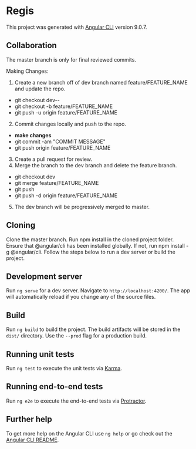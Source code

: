 # Regis

This project was generated with [Angular CLI](https://github.com/angular/angular-cli) version 9.0.7.

## Collaboration

The master branch is only for final reviewed commits.

Making Changes:
1. Create a new branch off of dev branch named feature/FEATURE_NAME and update the repo.
  * git checkout dev--
  * git checkout -b feature/FEATURE_NAME
  * git push -u origin feature/FEATURE_NAME
2. Commit changes locally and push to the repo.
  * **make changes**
  * git commit -am "COMMIT MESSAGE"
  * git push origin feature/FEATURE_NAME
3. Create a pull request for review.
4. Merge the branch to the dev branch and delete the feature branch.
  * git checkout dev
  * git merge feature/FEATURE_NAME
  * git push
  * git push -d origin feature/FEATURE_NAME
5. The dev branch will be progressively merged to master.

## Cloning

Clone the master branch.
Run npm install in the cloned project folder.
Ensure that @angular/cli has been installed globally. If not, run npm install -g @angular/cli.
Follow the steps below to run a dev server or build the project.

## Development server

Run `ng serve` for a dev server. Navigate to `http://localhost:4200/`. The app will automatically reload if you change any of the source files.

## Build

Run `ng build` to build the project. The build artifacts will be stored in the `dist/` directory. Use the `--prod` flag for a production build.

## Running unit tests

Run `ng test` to execute the unit tests via [Karma](https://karma-runner.github.io).

## Running end-to-end tests

Run `ng e2e` to execute the end-to-end tests via [Protractor](http://www.protractortest.org/).

## Further help

To get more help on the Angular CLI use `ng help` or go check out the [Angular CLI README](https://github.com/angular/angular-cli/blob/master/README.md).
